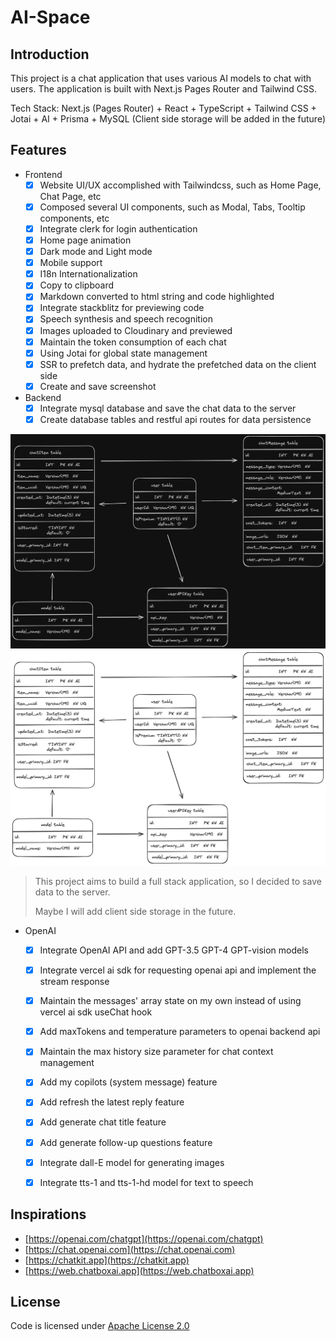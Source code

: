 # AI-Space

## Introduction

This project is a chat application that uses various AI models to chat with users. 
The application is built with Next.js Pages Router and Tailwind CSS.

Tech Stack: Next.js (Pages Router) + React + TypeScript + Tailwind CSS + Jotai + AI + Prisma + MySQL (Client side storage will be added in the future)


## Features

- Frontend
  - [x] Website UI/UX accomplished with Tailwindcss, such as Home Page, Chat Page, etc
  - [x] Composed several UI components, such as Modal, Tabs, Tooltip components, etc
  - [x] Integrate clerk for login authentication 
  - [x] Home page animation 
  - [x] Dark mode and Light mode
  - [x] Mobile support
  - [x] I18n Internationalization
  - [x] Copy to clipboard 
  - [x] Markdown converted to html string and code highlighted
  - [x] Integrate stackblitz for previewing code
  - [x] Speech synthesis and speech recognition
  - [x] Images uploaded to Cloudinary and previewed
  - [x] Maintain the token consumption of each chat
  - [x] Using Jotai for global state management
  - [x] SSR to prefetch data, and hydrate the prefetched data on the client side 
  - [x] Create and save screenshot 

- Backend
  - [x] Integrate mysql database and save the chat data to the server
  - [x] Create database tables and restful api routes for data persistence

![tables logo](/public/docs/dark.png#gh-dark-mode-only)
![tables logo](/public/docs/light.png#gh-light-mode-only)


> This project aims to build a full stack application, so I decided to save data to the server.
> 
> Maybe I will add client side storage in the future.

- OpenAI
  - [x] Integrate OpenAI API and add GPT-3.5 GPT-4 GPT-vision models
  - [x] Integrate vercel ai sdk for requesting openai api and implement the stream response
  - [x] Maintain the messages' array state on my own instead of using vercel ai sdk useChat hook
  - [x] Add maxTokens and temperature parameters to openai backend api
  - [x] Maintain the max history size parameter for chat context management 
  - [x] Add my copilots (system message) feature
  - [x] Add refresh the latest reply feature
  - [x] Add generate chat title feature
  - [x] Add generate follow-up questions feature
  - [x] Integrate dall-E model for generating images
  - [x] Integrate tts-1 and tts-1-hd model for text to speech


## Inspirations

- [https://openai.com/chatgpt](https://openai.com/chatgpt)
- [https://chat.openai.com](https://chat.openai.com)
- [https://chatkit.app](https://chatkit.app)
- [https://web.chatboxai.app](https://web.chatboxai.app)


## License
Code is licensed under [Apache License 2.0](https://www.apache.org/licenses/LICENSE-2.0)

